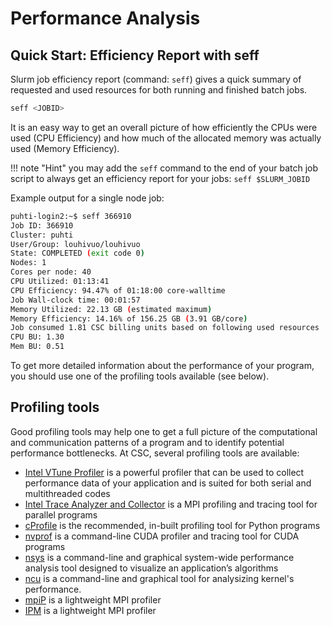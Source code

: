 # Performance Analysis

## Quick Start: Efficiency Report with seff

Slurm job efficiency report (command: `seff`) gives a quick summary of
requested and used resources for both running and finished batch jobs.

```bash
seff <JOBID>
```

It is an easy way to get an overall picture of how efficiently the CPUs were
used (CPU Efficiency) and how much of the allocated memory was actually used
(Memory Efficiency).

!!! note "Hint"
    you may add the `seff` command to the end of your batch job script to
    always get an efficiency report for your jobs: `seff $SLURM_JOBID`

Example output for a single node job:
```bash
puhti-login2:~$ seff 366910
Job ID: 366910
Cluster: puhti
User/Group: louhivuo/louhivuo
State: COMPLETED (exit code 0)
Nodes: 1
Cores per node: 40
CPU Utilized: 01:13:41
CPU Efficiency: 94.47% of 01:18:00 core-walltime
Job Wall-clock time: 00:01:57
Memory Utilized: 22.13 GB (estimated maximum)
Memory Efficiency: 14.16% of 156.25 GB (3.91 GB/core)
Job consumed 1.81 CSC billing units based on following used resources
CPU BU: 1.30
Mem BU: 0.51
```

To get more detailed information about the performance of your program, you
should use one of the profiling tools available (see below).


## Profiling tools

Good profiling tools may help one to get a full picture of the computational
and communication patterns of a program and to identify potential performance
bottlenecks. At CSC, several profiling tools are available:

* [Intel VTune Profiler](../apps/vtune.md) is a powerful profiler that can be
  used to collect performance data of your application and is suited for both
  serial and multithreaded codes
* [Intel Trace Analyzer and Collector](../apps/itac.md) is a MPI profiling and
  tracing tool for parallel programs
* [cProfile](cProfile.md) is the recommended, in-built profiling tool
  for Python programs
* [nvprof](nvprof.md) is a command-line CUDA profiler and tracing tool
  for CUDA programs
* [nsys](nvprof.md) is a command-line and graphical system-wide performance analysis tool designed to visualize an application’s algorithms
* [ncu](ncu.md) is a command-line and graphical tool for analysizing kernel's performance. 
* [mpiP](mpip.md) is a lightweight MPI profiler
* [IPM](ipm.md) is a lightweight MPI profiler
